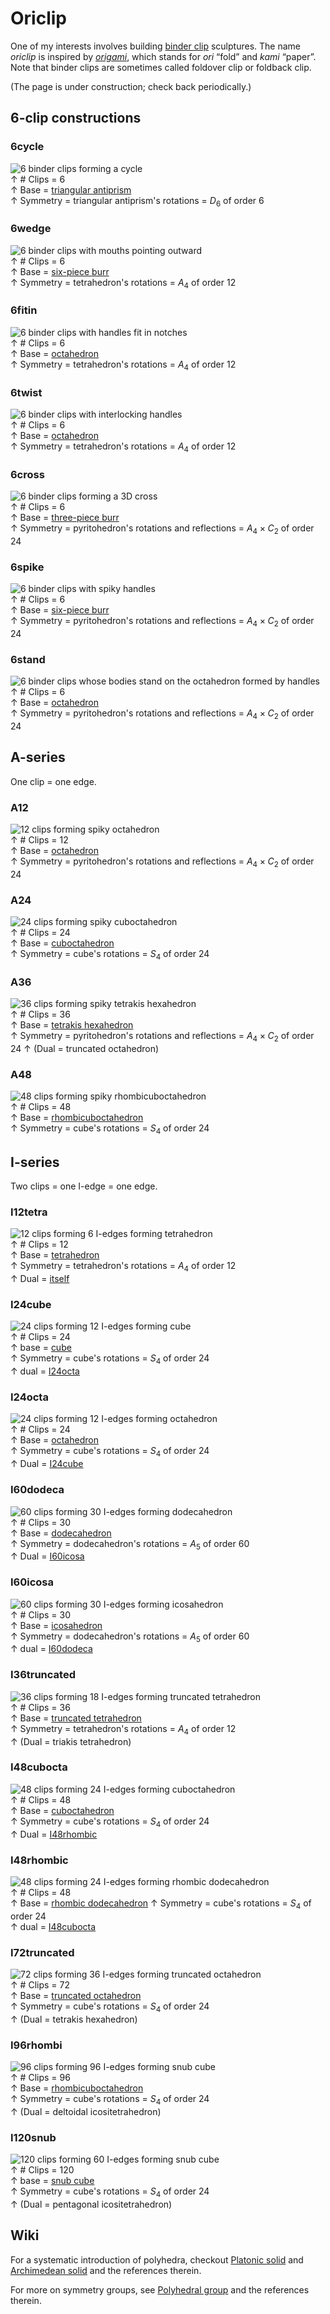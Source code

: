 
# Oriclip

One of my interests involves building
[binder clip](https://enwp.org/Binder_clip) sculptures.
The name *oriclip* is inspired by [*origami*](https://enwp.org/Origami),
which stands for *ori* “fold” and *kami* “paper”.
Note that binder clips are sometimes called foldover clip or foldback clip.

(The page is under construction; check back periodically.)

## 6-clip constructions

### 6cycle

![6 binder clips forming a cycle](6cycle.jpg)  
↑ # Clips = 6  
↑ Base = [triangular antiprism]  
↑ Symmetry = triangular antiprism's rotations = $D_6$ of order 6

### 6wedge

![6 binder clips with mouths pointing outward](6wedge.jpg)  
↑ # Clips = 6  
↑ Base = [six-piece burr]  
↑ Symmetry = tetrahedron's rotations = $A_4$ of order 12

### 6fitin

![6 binder clips with handles fit in notches](6fitin.jpg)  
↑ # Clips = 6  
↑ Base = [octahedron]  
↑ Symmetry = tetrahedron's rotations = $A_4$ of order 12

### 6twist

![6 binder clips with interlocking handles](6twist.jpg)  
↑ # Clips = 6  
↑ Base = [octahedron]  
↑ Symmetry = tetrahedron's rotations = $A_4$ of order 12

### 6cross

![6 binder clips forming a 3D cross](6cross.jpg)  
↑ # Clips = 6  
↑ Base = [three-piece burr]  
↑ Symmetry = pyritohedron's rotations and reflections = $A_4\times C_2$ of order 24

### 6spike

![6 binder clips with spiky handles](6spike.jpg)  
↑ # Clips = 6  
↑ Base = [six-piece burr]  
↑ Symmetry = pyritohedron's rotations and reflections = $A_4\times C_2$ of order 24

### 6stand

![6 binder clips whose bodies stand on the octahedron formed by handles](6stand.jpg)  
↑ # Clips = 6  
↑ Base = [octahedron]  
↑ Symmetry = pyritohedron's rotations and reflections = $A_4\times C_2$ of order 24

## A-series

One clip = one edge.

### A12

![12 clips forming spiky octahedron](A12.jpg)  
↑ # Clips = 12  
↑ Base = [octahedron]  
↑ Symmetry = pyritohedron's rotations and reflections = $A_4\times C_2$ of order 24

### A24

![24 clips forming spiky cuboctahedron](A24.jpg)  
↑ # Clips = 24  
↑ Base = [cuboctahedron]  
↑ Symmetry = cube's rotations = $S_4$ of order 24

### A36

![36 clips forming spiky tetrakis hexahedron](A36.jpg)  
↑ # Clips = 36  
↑ Base = [tetrakis hexahedron]  
↑ Symmetry = pyritohedron's rotations and reflections = $A_4\times C_2$ of order 24
↑ (Dual = truncated octahedron)  

### A48

![48 clips forming spiky rhombicuboctahedron](A48.jpg)  
↑ # Clips = 48  
↑ Base = [rhombicuboctahedron]  
↑ Symmetry = cube's rotations = $S_4$ of order 24

## I-series

Two clips = one I-edge = one edge.

### I12tetra

![12 clips forming 6 I-edges forming tetrahedron](I12tetra.jpg)  
↑ # Clips = 12  
↑ Base = [tetrahedron]  
↑ Symmetry = tetrahedron's rotations = $A_4$ of order 12  
↑ Dual = [itself](#i12tetra)  

### I24cube

![24 clips forming 12 I-edges forming cube](I24cube.jpg)  
↑ # Clips = 24  
↑ base = [cube]  
↑ Symmetry = cube's rotations = $S_4$ of order 24  
↑ dual = [I24octa](#i24octa)  

### I24octa

![24 clips forming 12 I-edges forming octahedron](I24octa.jpg)  
↑ # Clips = 24  
↑ Base = [octahedron]  
↑ Symmetry = cube's rotations = $S_4$ of order 24  
↑ Dual = [I24cube](#i24cube)  

### I60dodeca

![60 clips forming 30 I-edges forming dodecahedron](I60dodeca.jpg)  
↑ # Clips = 30  
↑ Base = [dodecahedron]  
↑ Symmetry = dodecahedron's rotations = $A_5$ of order 60  
↑ Dual = [I60icosa](#i60icosa)  

### I60icosa

![60 clips forming 30 I-edges forming icosahedron](I60icosa.jpg)  
↑ # Clips = 30  
↑ Base = [icosahedron]  
↑ Symmetry = dodecahedron's rotations = $A_5$ of order 60  
↑ dual = [I60dodeca](#i60dodeca)  

### I36truncated

![36 clips forming 18 I-edges forming truncated tetrahedron](I36truncated.jpg)  
↑ # Clips = 36  
↑ Base = [truncated tetrahedron]  
↑ Symmetry = tetrahedron's rotations = $A_4$ of order 12  
↑ (Dual = triakis tetrahedron)  

### I48cubocta

![48 clips forming 24 I-edges forming cuboctahedron](I48cubocta.jpg)  
↑ # Clips = 48  
↑ Base = [cuboctahedron]  
↑ Symmetry = cube's rotations = $S_4$ of order 24  
↑ Dual = [I48rhombic](#i48rhombic)  

### I48rhombic

![48 clips forming 24 I-edges forming rhombic dodecahedron](I48rhombic.jpg)  
↑ # Clips = 48  
↑ Base = [rhombic dodecahedron]
↑ Symmetry = cube's rotations = $S_4$ of order 24  
↑ dual = [I48cubocta](#i48cubocta)  

### I72truncated

![72 clips forming 36 I-edges forming truncated octahedron](I72truncated.jpg)  
↑ # Clips = 72  
↑ Base = [truncated octahedron]  
↑ Symmetry = cube's rotations = $S_4$ of order 24  
↑ (Dual = tetrakis hexahedron)  

### I96rhombi

![96 clips forming 96 I-edges forming snub cube](I96rhombi.jpg)  
↑ # Clips = 96  
↑ Base = [rhombicuboctahedron]  
↑ Symmetry = cube's rotations = $S_4$ of order 24  
↑ (Dual = deltoidal icositetrahedron)  

### I120snub

![120 clips forming 60 I-edges forming snub cube](I120snub.jpg)  
↑ # Clips = 120  
↑ base = [snub cube]  
↑ Symmetry = cube's rotations = $S_4$ of order 24  
↑ (Dual = pentagonal icositetrahedron)  

## Wiki

For a systematic introduction of polyhedra, checkout
[Platonic solid] and [Archimedean solid] and the references therein.

For more on symmetry groups, see
[Polyhedral group](https://enwp.org/Polyhedral_group) and the references therein.

[three-piece burr]: https://en.wikipedia.org/wiki/Burr_puzzle#Three-piece_burr
[six-piece burr]: https://en.wikipedia.org/wiki/Burr_puzzle#Six-piece_burr

[triangular antiprism]: https://en.wikipedia.org/wiki/Antiprism

[Platonic solid]: https://en.wikipedia.org/wiki/Platonic_solid
  [tetrahedron]: https://en.wikipedia.org/wiki/Tetrahedron
  [cube]: https://en.wikipedia.org/wiki/Cube
  [octahedron]: https://en.wikipedia.org/wiki/Octahedron
  [dodecahedron]: https://en.wikipedia.org/wiki/Dodecahedron
  [icosahedron]: https://en.wikipedia.org/wiki/Icosahedron

[Archimedean solid]: https://en.wikipedia.org/wiki/Archimedean_solid
  [truncated tetrahedron]: https://en.wikipedia.org/wiki/Truncated_tetrahedron
  [cuboctahedron]: https://en.wikipedia.org/wiki/Cuboctahedron
  [truncated cube]: https://en.wikipedia.org/wiki/Truncated_cube
  [truncated octahedron]: https://en.wikipedia.org/wiki/Truncated_octahedron
  [rhombicuboctahedron]: https://en.wikipedia.org/wiki/Rhombicuboctahedron
  [truncated cuboctahedron]: https://en.wikipedia.org/wiki/Truncated_cuboctahedron
  [snub cube]: https://en.wikipedia.org/wiki/Snub_cube
  [icosidodecahedron]: https://en.wikipedia.org/wiki/Icosidodecahedron
  [truncated dodecahedron]: https://en.wikipedia.org/wiki/Truncated_dodecahedron
  [truncated icosahedron]: https://en.wikipedia.org/wiki/Truncated_icosahedron
  [rhombicosidodecahedron]: https://en.wikipedia.org/wiki/Rhombicosidodecahedron
  [truncated icosidodecahedron]: https://en.wikipedia.org/wiki/Truncated_icosidodecahedron
  [snub dodecahedron]: https://en.wikipedia.org/wiki/Snub_dodecahedron

[Catalan solid]: https://en.wikipedia.org/wiki/Catalan_solid
  [triakis tetrahedron]: https://en.wikipedia.org/wiki/Triakis_tetrahedron
  [tetrakis hexahedron]: https://en.wikipedia.org/wiki/Tetrakis_hexahedron
  [rhombic dodecahedron]: https://en.wikipedia.org/wiki/Rhombic_dodecahedron